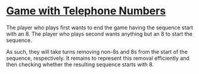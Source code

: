 # [Game with Telephone Numbers](https://codeforces.com/contest/1155/problem/B)

The player who plays first wants to end the game having the sequence start with an 8.
The player who plays second wants anything but an 8 to start the sequence.

As such, they will take turns removing non-8s and 8s from the start of the sequence, respectively.
It remains to represent this removal efficiently and then checking whether the resulting sequence starts with 8.
